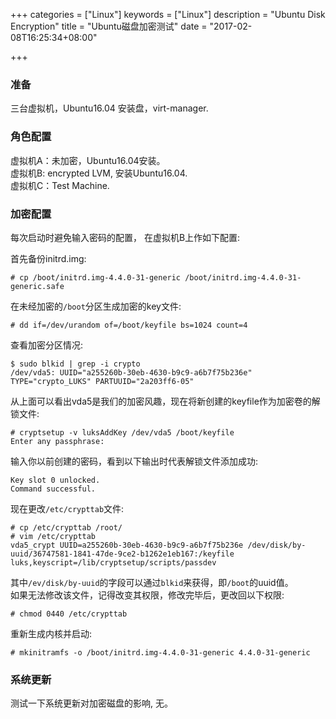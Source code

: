 +++
categories = ["Linux"]
keywords = ["Linux"]
description = "Ubuntu Disk Encryption"
title = "Ubuntu磁盘加密测试"
date = "2017-02-08T16:25:34+08:00"

+++
### 准备
三台虚拟机，Ubuntu16.04 安装盘，virt-manager.    

### 角色配置
虚拟机A：未加密，Ubuntu16.04安装。    
虚拟机B: encrypted LVM, 安装Ubuntu16.04.    
虚拟机C：Test Machine.    

### 加密配置
每次启动时避免输入密码的配置， 在虚拟机B上作如下配置:    

首先备份initrd.img:    

```
# cp /boot/initrd.img-4.4.0-31-generic /boot/initrd.img-4.4.0-31-generic.safe
```
在未经加密的`/boot`分区生成加密的key文件:    

```
# dd if=/dev/urandom of=/boot/keyfile bs=1024 count=4
```
查看加密分区情况:    

```
$ sudo blkid | grep -i crypto
/dev/vda5: UUID="a255260b-30eb-4630-b9c9-a6b7f75b236e" TYPE="crypto_LUKS" PARTUUID="2a203ff6-05"
```
从上面可以看出vda5是我们的加密风趣，现在将新创建的keyfile作为加密卷的解锁文件:    

```
# cryptsetup -v luksAddKey /dev/vda5 /boot/keyfile 
Enter any passphrase:
```
输入你以前创建的密码，看到以下输出时代表解锁文件添加成功:    

```
Key slot 0 unlocked.
Command successful.
```
现在更改`/etc/crypttab`文件:    

```
# cp /etc/crypttab /root/
# vim /etc/crypttab
vda5_crypt UUID=a255260b-30eb-4630-b9c9-a6b7f75b236e /dev/disk/by-uuid/36747581-1841-47de-9ce2-b1262e1eb167:/keyfile luks,keyscript=/lib/cryptsetup/scripts/passdev
```
其中`/ev/disk/by-uuid`的字段可以通过`blkid`来获得，即`/boot`的uuid值。    
如果无法修改该文件，记得改变其权限，修改完毕后，更改回以下权限:    

```
# chmod 0440 /etc/crypttab
```
重新生成内核并启动:    

```
# mkinitramfs -o /boot/initrd.img-4.4.0-31-generic 4.4.0-31-generic
```

### 系统更新
测试一下系统更新对加密磁盘的影响, 无。
